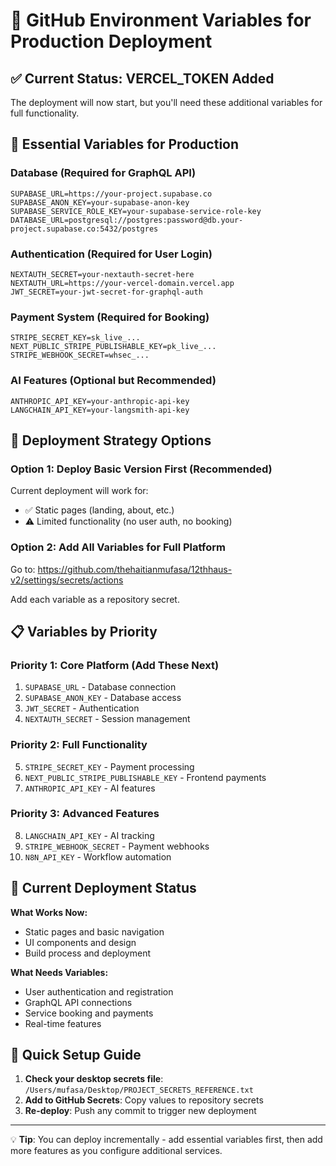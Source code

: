 # 🔑 GitHub Environment Variables for Production Deployment

## ✅ Current Status: VERCEL_TOKEN Added
The deployment will now start, but you'll need these additional variables for full functionality.

## 🎯 Essential Variables for Production

### **Database (Required for GraphQL API)**
```
SUPABASE_URL=https://your-project.supabase.co
SUPABASE_ANON_KEY=your-supabase-anon-key
SUPABASE_SERVICE_ROLE_KEY=your-supabase-service-role-key
DATABASE_URL=postgresql://postgres:password@db.your-project.supabase.co:5432/postgres
```

### **Authentication (Required for User Login)**
```
NEXTAUTH_SECRET=your-nextauth-secret-here
NEXTAUTH_URL=https://your-vercel-domain.vercel.app
JWT_SECRET=your-jwt-secret-for-graphql-auth
```

### **Payment System (Required for Booking)**
```
STRIPE_SECRET_KEY=sk_live_...
NEXT_PUBLIC_STRIPE_PUBLISHABLE_KEY=pk_live_...
STRIPE_WEBHOOK_SECRET=whsec_...
```

### **AI Features (Optional but Recommended)**
```
ANTHROPIC_API_KEY=your-anthropic-api-key
LANGCHAIN_API_KEY=your-langsmith-api-key
```

## 🚀 Deployment Strategy Options

### **Option 1: Deploy Basic Version First (Recommended)**
Current deployment will work for:
- ✅ Static pages (landing, about, etc.)
- ⚠️ Limited functionality (no user auth, no booking)

### **Option 2: Add All Variables for Full Platform**
Go to: https://github.com/thehaitianmufasa/12thhaus-v2/settings/secrets/actions

Add each variable as a repository secret.

## 📋 Variables by Priority

### **Priority 1: Core Platform (Add These Next)**
1. `SUPABASE_URL` - Database connection
2. `SUPABASE_ANON_KEY` - Database access
3. `JWT_SECRET` - Authentication
4. `NEXTAUTH_SECRET` - Session management

### **Priority 2: Full Functionality**
5. `STRIPE_SECRET_KEY` - Payment processing
6. `NEXT_PUBLIC_STRIPE_PUBLISHABLE_KEY` - Frontend payments
7. `ANTHROPIC_API_KEY` - AI features

### **Priority 3: Advanced Features**
8. `LANGCHAIN_API_KEY` - AI tracking
9. `STRIPE_WEBHOOK_SECRET` - Payment webhooks
10. `N8N_API_KEY` - Workflow automation

## 🔧 Current Deployment Status

**What Works Now:**
- Static pages and basic navigation
- UI components and design
- Build process and deployment

**What Needs Variables:**
- User authentication and registration
- GraphQL API connections
- Service booking and payments
- Real-time features

## 📝 Quick Setup Guide

1. **Check your desktop secrets file**: `/Users/mufasa/Desktop/PROJECT_SECRETS_REFERENCE.txt`
2. **Add to GitHub Secrets**: Copy values to repository secrets
3. **Re-deploy**: Push any commit to trigger new deployment

---

💡 **Tip**: You can deploy incrementally - add essential variables first, then add more features as you configure additional services.